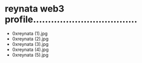 # reynata web3 profile...................................
- 0xreynata (1).jpg
- 0xreynata (2).jpg
- 0xreynata (3).jpg
- 0xreynata (4).jpg
- 0xreynata (5).jpg
